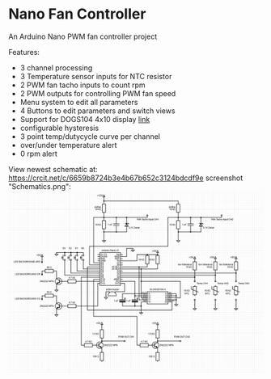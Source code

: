 # Nano Fan Controller
 An Arduino Nano PWM fan controller project

 Features:
 - 3 channel processing
 - 3 Temperature sensor inputs for NTC resistor
 - 2 PWM fan tacho inputs to count rpm
 - 2 PWM outputs for controlling PWM fan speed
 - Menu system to edit all parameters
 - 4 Buttons to edit parameters and switch views
 - Support for DOGS104 4x10 display [link](https://www.lcd-module.de/fileadmin/pdf/doma/dogs104.pdf)
 - configurable hysteresis
 - 3 point temp/dutycycle curve per channel
 - over/under temperature alert
 - 0 rpm alert


View newest schematic at: https://crcit.net/c/6659b8724b3e4b67b652c3124bdcdf9e
screenshot "Schematics.png":
![schematics](https://github.com/denis-1337/NanoFanController/blob/main/Schematics.png)
